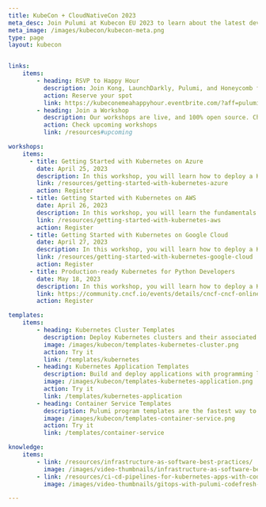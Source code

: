 ```yaml
---
title: KubeCon + CloudNativeCon 2023
meta_desc: Join Pulumi at Kubecon EU 2023 to learn about the latest developments in infrastructure as code, Kubernetes, observability, and cloud-native computing.
meta_image: /images/kubecon/kubecon-meta.png
type: page
layout: kubecon


links:
    items:
        - heading: RSVP to Happy Hour
          description: Join Kong, LaunchDarkly, Pulumi, and Honeycomb for an evening of light fare, libations, and conversations.<br/><b>Limited Spots Remaining</b><br/>April 20, 6:30pm CEST at De Kroon Restaurant & Club.
          action: Reserve your spot
          link: https://kubeconemeahappyhour.eventbrite.com/?aff=pulumi
        - heading: Join a Workshop
          description: Our workshops are live, and 100% open source. Choose from fundamental to advanced topics. They are hands-on and code source is provided.
          action: Check upcoming workshops
          link: /resources#upcoming

workshops:
    items:
      - title: Getting Started with Kubernetes on Azure
        date: April 25, 2023
        description: In this workshop, you will learn how to deploy a Kubernetes cluster on Microsoft Azure and run containerized applications on the cluster.
        link: /resources/getting-started-with-kubernetes-azure
        action: Register
      - title: Getting Started with Kubernetes on AWS
        date: April 26, 2023
        description: In this workshop, you will learn the fundamentals of setting up EKS clusters on AWS through guided exercises using Pulumi.
        link: /resources/getting-started-with-kubernetes-aws
        action: Register
      - title: Getting Started with Kubernetes on Google Cloud
        date: April 27, 2023
        description: In this workshop, you will learn how to deploy a Kubernetes cluster on Google Cloud and run containerized applications on the cluster.
        link: /resources/getting-started-with-kubernetes-google-cloud
        action: Register
      - title: Production-ready Kubernetes for Python Developers
        date: May 18, 2023
        description: In this workshop, you will learn how to deploy a Kubernetes cluster using the Python language. (External webinar)
        link: https://community.cncf.io/events/details/cncf-cncf-online-programs-presents-cncf-on-demand-webinar-production-ready-kubernetes-for-python-developers/
        action: Register

templates:
    items:
        - heading: Kubernetes Cluster Templates
          description: Deploy Kubernetes clusters and their associated infrastructure on AWS, Azure, or Google Cloud Platform.
          image: /images/kubecon/templates-kubernetes-cluster.png
          action: Try it
          link: /templates/kubernetes
        - heading: Kubernetes Application Templates
          description: Build and deploy applications with programming languages and deploying them to your Kubernetes clusters.
          image: /images/kubecon/templates-kubernetes-application.png
          action: Try it
          link: /templates/kubernetes-application
        - heading: Container Service Templates
          description: Pulumi program templates are the fastest way to deploy container services on AWS, Azure, or Google Cloud Platform.
          image: /images/kubecon/templates-container-service.png
          action: Try it
          link: /templates/container-service

knowledge:
    items:
        - link: /resources/infrastructure-as-software-best-practices/
          image: /images/video-thumbnails/infrastructure-as-software-best-practices-thumbnail.png
        - link: /resources/ci-cd-pipelines-for-kubernetes-apps-with-codefresh/
          image: /images/video-thumbnails/gitops-with-pulumi-codefresh-thumbnail.png

---
```


